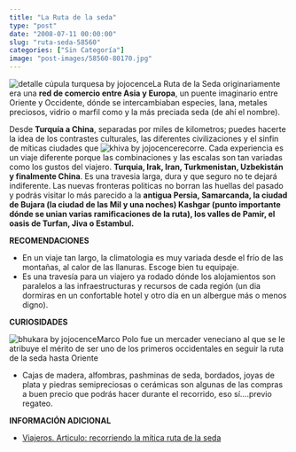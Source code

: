 ```yaml
---
title: "La Ruta de la seda"
type: "post"
date: "2008-07-11 00:00:00"
slug: "ruta-seda-58560"
categories: ["Sin Categoría"]
image: "post-images/58560-80170.jpg"
---
```


![detalle cúpula turquesa by jojocence](post-images/58560-80170.jpg "detalle cúpula turquesa by jojocence")La Ruta de la Seda originariamente era una **red de comercio entre Asia y Europa**, un puente imaginario entre Oriente y Occidente, dónde se intercambiaban especies, lana, metales preciosos, vidrio o marfil como y la más preciada seda (de ahí el nombre).

Desde **Turquía a China**, separadas por miles de kilometros; puedes hacerte la idea de los contrastes culturales, las diferentes civilizaciones y el sinfin de míticas ciudades que ![khiva by jojocence](post-images/58560-80171.jpg "khiva by jojocence")recorre. Cada experiencia es un viaje diferente porque las combinaciones y las escalas son tan variadas como los gustos del viajero. **Turquia, Irak, Iran, Turkmenistan, Uzbekistán y finalmente China**. Es una travesia larga, dura y que seguro no te dejará indiferente. Las nuevas fronteras politicas no borran las huellas del pasado y podrás visitar lo más parecido a la **antigua Persia, Samarcanda, la ciudad de Bujara (la ciudad de las Mil y una noches) Kashgar (punto importante dónde se unian varias ramificaciones de la ruta), los valles de Pamir, el oasis de Turfan, Jiva o Estambul.**

**RECOMENDACIONES**

- En un viaje tan largo, la climatologia es muy variada desde el frío de las montañas, al calor de las llanuras. Escoge bien tu equipaje.
- Es una travesía para un viajero ya rodado dónde los alojamientos son paralelos a las infraestructuras y recursos de cada región (un dia dormiras en un confortable hotel y otro día en un albergue más o menos digno).

**CURIOSIDADES**

![bhukara by jojocence](post-images/58560-80173.jpg "bhukara by jojocence")Marco Polo fue un mercader veneciano al que se le atribuye el mérito de ser uno de los primeros occidentales en seguir la ruta de la seda hasta Oriente

- Cajas de madera, alfombras, pashminas de seda, bordados, joyas de plata y piedras semipreciosas o cerámicas son algunas de las compras a buen precio que podrás hacer durante el recorrido, eso sí....previo regateo.

**INFORMACIÓN ADICIONAL**

- [Viajeros. Articulo: recorriendo la mítica ruta de la seda](http://www.viajeros.com/article863.html)